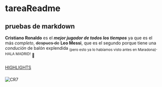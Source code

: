# tareaReadme
## pruebas de markdown
**Cristiano Ronaldo** es el ***mejor jugador de todos los tiempos*** ya que es el más *completo*, ~~despues de~~ __Leo Messi__, que es el segundo porque tiene una *condución* de balón explendida <sub>(pero esto ya lo habíamos visto antes en Maradona)</sub>. <sup>HALA MADRID!</sup> 🐐
#####
[HIGHLIGHTS](https://www.youtube.com/watch?v=HuN_hhz6oXQ)
#####
![CR7](https://tecolotito.elsiglodetorreon.com.mx/i/2008/12/102391.jpeg)
